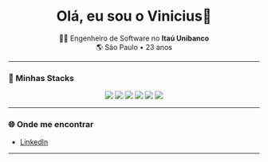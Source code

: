 <h1 align="center">Olá, eu sou o Vinicius👋</h1>

  
<p align="center">
  👨‍💻 Engenheiro de Software no <strong>Itaú Unibanco</strong><br>
  🌎 São Paulo • 23 anos
</p>

---

### 🧰 Minhas Stacks

<p align="center">
  <img src="https://img.shields.io/badge/-Angular-bc002d?logo=angular&logoColor=fff&style=for-the-badge" />
  <img src="https://img.shields.io/badge/-Java-ec8d0f?logo=java&logoColor=fff&style=for-the-badge" />
  <img src="https://img.shields.io/badge/-Python-ffcd3e?logo=python&logoColor=fff&style=for-the-badge" />
  <img src="https://img.shields.io/badge/-AWS-2b3544?logo=amazonaws&logoColor=fff&style=for-the-badge" />
  <img src="https://img.shields.io/badge/-Terraform-6448e9?logo=terraform&logoColor=fff&style=for-the-badge" />
  <img src="https://img.shields.io/badge/-SQL-08658d?logo=postgresql&logoColor=fff&style=for-the-badge" />
</p>

---

### 🌐 Onde me encontrar

- [LinkedIn]([https://www.linkedin.com/in/seu-linkedin](https://www.linkedin.com/in/vinicius-souza-oliveira/))

---
